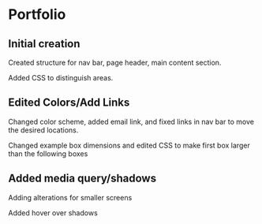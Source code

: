 # Portfolio

## Initial creation

Created structure for nav bar, page header, main content section.

Added CSS to distinguish areas.

 ## Edited Colors/Add Links

 Changed color scheme, added email link, and fixed links in nav bar to move the desired locations.

 Changed example box dimensions and edited CSS to make first box larger than the following boxes

 ## Added media query/shadows
  Adding alterations for smaller screens

  Added hover over shadows